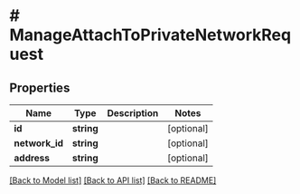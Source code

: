 # # ManageAttachToPrivateNetworkRequest

## Properties

Name | Type | Description | Notes
------------ | ------------- | ------------- | -------------
**id** | **string** |  | [optional]
**network_id** | **string** |  | [optional]
**address** | **string** |  | [optional]

[[Back to Model list]](../../README.md#models) [[Back to API list]](../../README.md#endpoints) [[Back to README]](../../README.md)
